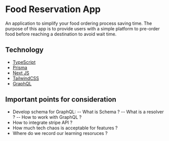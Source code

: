 # Food Reservation App

An application to simplify your food ordering process saving time. The purpose of this app
is to provide users with a simple platform to pre-order food before reaching a destination to avoid wait time.

## Technology

- [TypeScript](https://www.typescriptlang.org/)
- [Prisma](https://prisma.io)
- [Next JS](https://nextjs.org/)
- [TailwindCSS](https://tailwindcss.com)
- [GraphQL](https://www.apollographql.com/blog/graphql/basics/what-is-graphql-introduction/)

## Important points for consideration

- Develop schema for GraphQL:
  -- What is Schema ?
  -- What is a resolver ?
  -- How to work with GraphQL ?
- How to integrate stripe API ?
- How much tech chaos is acceptable for features ?
- Where do we record our learning resoruces ?

